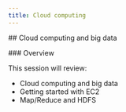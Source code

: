 ```yaml
---
title: Cloud computing
---
```


## Cloud computing and big data

### Overview

This session will review:
- Cloud computing and big data
- Getting started with EC2
- Map/Reduce and HDFS